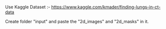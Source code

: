 Use Kaggle Dataset :- https://www.kaggle.com/kmader/finding-lungs-in-ct-data 

Create folder "input" and paste the "2d_images" and "2d_masks" in it.

